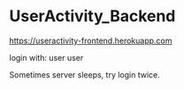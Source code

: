 # UserActivity_Backend

https://useractivity-frontend.herokuapp.com

login with: user user

Sometimes server sleeps, try login twice.
